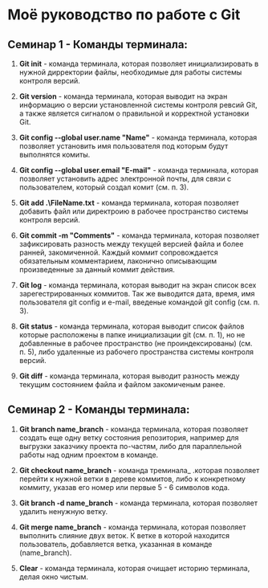 # Моё руководство по работе с Git

## Семинар 1 - Команды терминала:

1. **Git init** - команда терминала, которая позволяет инициализировать в нужной дирректории файлы, необходимые для работы системы контроля версий.

2. **Git version** - команда терминала, которая выводит на экран информацию о версии установленной системы контроля ревсий Git, а также является сигналом о правильной и корректной установки Git.

3. **Git config --global user.name "Name"** - команда терминала, которая позволяет установить имя пользователя под которым будут выполнятся комиты.

4. **Git config --global user.email "E-mail"** - команда терминала, которая позволяет установить адрес электронной почты, для связи с пользователем, который создал комит (см. п. 3).

5. **Git add .\FileName.txt** - команда терминала, которая позволяет добавить файл или директроию в рабочее пространство системы контроля версий.

6. **Git commit -m "Comments"** - команда терминала, которая позволяет зафиксировать разность между текущей версией файла и более ранней, закомиченной. Каждый коммит сопровождается обязательным комментарием, лаконично описывающим произведенные за данный коммит действия.

7. **Git log** - команда терминала, которая выводит на экран список всех зарегестрированных коммитов. Так же выводится дата, время, имя пользователя git config и e-mail, введеные командой git config (см. п. 3).

8. **Git status** - команда терминала, которая выводит список файлов которые расположены в папке инициализации git (см. п. 1), но не добавленные в рабочее пространство (не проиндексированы) (см. п. 5), либо удаленные из рабочего пространства системы контроля версий.

9. **Git diff** - команда терминала, которая выводит разность между текущим состоянием файла и файлом закомиченым ранее.

## Семинар 2 - Команды терминала:

1. **Git branch name_branch** - команда терминала, которая позволяет создать еще одну ветку состояния репозитория, например для выгрузки заказчику проекта по-частям, либо для параллельной работы над одним проектом в команде.

2. **Git checkout name_branch** - команда треминала_ .которая позволяет перейти к нужной ветки в дереве коммитов, либо к конкретному коммиту, указав его номер или первые 5 - 6 символов кода.

3. **Git branch -d name_branch** - команда терминала, которая позволяет удалить ненужную ветку.

4. **Git merge name_branch** - команда терминала, которая позволяет выполнить слияние двух веток. К ветке в которой находится пользователь, добавляется ветка, указанная в команде (name_branch).

5. **Clear** - команда терминала, которая очищает историю терминала, делая окно чистым.